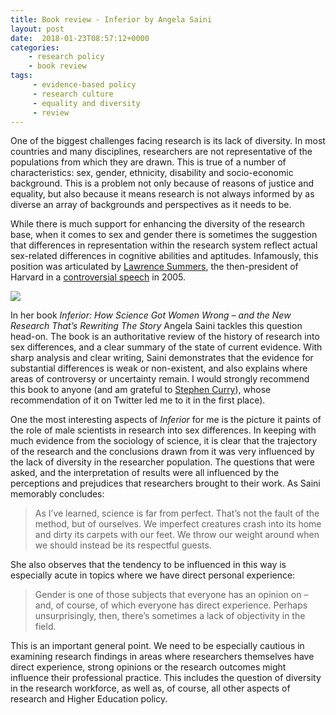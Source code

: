 ```yaml
---
title: Book review - Inferior by Angela Saini
layout: post
date:  2018-01-23T08:57:12+0000
categories:
    - research policy
    - book review
tags:
     - evidence-based policy
     - research culture
     - equality and diversity
     - review
---
```

One of the biggest challenges facing research is its lack of diversity. In most countries and many disciplines, researchers are not representative of the populations from which they are drawn. This is true of a number of characteristics: sex, gender, ethnicity, disability and socio-economic background. This is a problem not only because of reasons of justice and equality, but also because it means research is not always informed by as diverse an array of backgrounds and perspectives as it needs to be.

While there is much support for enhancing the diversity of the research base, when it comes to sex and gender there is sometimes the suggestion that differences in representation within the research system reflect actual sex-related differences in cognitive abilities and aptitudes. Infamously, this position was articulated by [Lawrence Summers](https://en.wikipedia.org/wiki/Lawrence_Summers), the then-president of Harvard in a [controversial speech](https://www.theguardian.com/science/2005/jan/18/educationsgendergap.genderissues) in 2005.

![](https://images-eu.ssl-images-amazon.com/images/I/41Wg5tiYa3L._SY346_.jpg)

In her book _Inferior: How Science Got Women Wrong – and the New Research That’s Rewriting The Story_ Angela Saini tackles this question head-on. The book is an authoritative review of the history of research into sex differences, and a clear summary of the state of current evidence. With sharp analysis and clear writing, Saini demonstrates that the evidence for substantial differences is weak or non-existent, and also explains where areas of controversy or uncertainty remain. I would strongly recommend this book to anyone (and am grateful to [Stephen Curry](https://twitter.com/stephen_curry)), whose recommendation of it on Twitter led me to it in the first place).

One the most interesting aspects of _Inferior_ for me is the picture it paints of the role of male scientists in research into sex differences. In keeping with much evidence from the sociology of science, it is clear that the trajectory of the research and the conclusions drawn from it was very influenced by the lack of diversity in the researcher population. The questions that were asked, and the interpretation of results were all influenced by the perceptions and prejudices that researchers brought to their work. As Saini memorably concludes:

>As I’ve learned, science is far from perfect. That’s not the fault of the method, but of ourselves. We imperfect creatures crash into its home and dirty its carpets with our feet. We throw our weight around when we should instead be its respectful guests.

She also observes that the tendency to be influenced in this way is especially acute in topics where we have direct personal experience:

>Gender is one of those subjects that everyone has an opinion on – and, of course, of which everyone has direct experience. Perhaps unsurprisingly, then, there’s sometimes a lack of objectivity in the field.

This is an important general point. We need to be especially cautious in examining research findings in areas where researchers themselves have direct experience, strong opinions or the research outcomes might influence their professional practice. This includes the question of diversity in the research workforce, as well as, of course, all other aspects of research and Higher Education policy.
